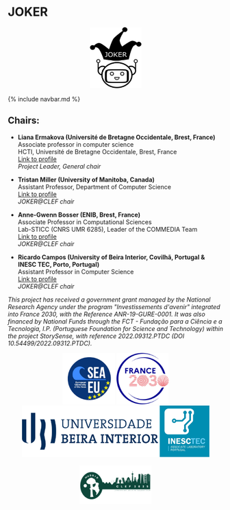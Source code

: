# JOKER
<p align="center">
  <img src="./img/joker.png" width="120" height="142">
</p>

{% include navbar.md %}

## Chairs: 
* **Liana Ermakova (Université de Bretagne Occidentale, Brest, France)**
<br>Associate professor in computer science
<br>HCTI, Université de Bretagne Occidentale, Brest, France
<br>[Link to profile](https://www.univ-brest.fr/hcti/menu/Membres/Enseignants-chercheurs/Ermakova--Liana)
<br>*Project Leader, General chair*

* **Tristan Miller (University of Manitoba, Canada)**
<br>Assistant Professor, Department of Computer Science
<br>[Link to profile](https://logological.org/) 
<br>*JOKER@CLEF chair*

* **Anne-Gwenn Bosser (ENIB, Brest, France)**
<br>Associate Professor in Computational Sciences
<br>Lab-STICC (CNRS UMR 6285), Leader of the COMMEDIA Team
<br>[Link to profile](https://labsticc.fr/en/directory/bosser-anne-gwenn)
<br>*JOKER@CLEF chair*

* **Ricardo Campos (University of Beira Interior, Covilhã, Portugal & INESC TEC, Porto, Portugal)**
<br>Assistant Professor in Computer Science
<br>[Link to profile](https://www.di.ubi.pt/~rcampos/)
<br>*JOKER@CLEF chair*



<!---
## Other organizers: 

* **Adam Jatowt (University of Innsbruck, Austria)**
<br>Full Professor at Department of Computer Science & Digital Science Center
<br>[Link to profile](https://adammo12.github.io/adamjatowt/)

* **Victor Manuel Palma Preciado (Instituto Politécnico Nacional, Mexico / Université de Bretagne Occidentale, Brest, France)**
<br>PhD student in computer science
<br>*JOKER@CLEF chair*

* **Grigori Sidorov (Instituto Politécnico Nacional, Mexico)**
<br>Full Professor
<br>[Link to profile](https://www.cic.ipn.mx/~sidorov/)
<br>*JOKER@CLEF chair*

* **Fabio Regattin (Università degli Studi di Udine, Italy)**
<br>Associate Professor in French to Italian Translation
<br>Department of Language and Literature, Communication, Education and Society
<br>[Link to profile](https://people.uniud.it/page/fabio.regattin)
<br>*Participant*

* **Sílvia Araújo (University of Minho, Portugal)**
<br>Associate Professor in Corpus Linguistics, Technologies Applied to Languages and Digital Humanities
<br>Department of Humanities and Social Sciences
<br>[Link to profile](http://cehum.ilch.uminho.pt/researchers/25)
<br>*Participant*

* **Radia Hannachi (Université de Bretagne Sud, Lorient, France)**
<br>French Linguistics and French as a Foreign Language Didactics Lecturer
<br>HCTI, Faculty of Arts, Humanities and Social Sciences, “Département Ingénierie du Document”
<br>*Participant*

* **Élise Mathurin (Université de Bretagne Occidentale, Brest, France)**
<br>English Linguistics Lecturer, in charge of the first-year students of the Technical Writing/Technical Translation master’s degree.
<br>HCTI, UFR ALL SHS, Department of English
<br>[Link to profile](https://www.univ-brest.fr/hcti/menu/Membres/Enseignants-chercheurs/Mathurin--Elise)
<br>*Participant*

* **Mohamed Saki (Université de Bretagne Occidentale, Brest, France)**
<br>English Linguistics Lecturer
<br>HCTI, Department of Humanities and Social Sciences
<br>[Link to profile](https://www.univ-brest.fr/hcti/menu/Membres/Enseignants-chercheurs/Saki--Mohamed)
<br>*Participant*

* **Benoît Jeanjean (Université de Bretagne Occidentale, Brest, France)**
<br>Latin Professor
<br>HCTI, Department of Humanities and Social Sciences
<br>[Link to profile](https://www.univ-brest.fr/hcti/menu/Membres/Enseignants-chercheurs/Jeanjean__Benoit)
<br>*Participant*

* **Gaëlle Le Corre (Université de Bretagne Occidentale, Brest, France)**
<br>English Linguistics Lecturer
<br>EA 4451 CRBC, UFR ALL SHS, Department of English
<br>[Link to profile](https://www.univ-brest.fr/crbc/menu/Membres+du+laboratoire/Enseignants-chercheurs/Ga-lle-Le-Corre)
<br>*Participant*

* **Nathalie Narvaez (Université de Bretagne Occidentale, Brest, France)**
<br>English Linguistics Lecturer
<br>HCTI, Department of Humanities and Social Sciences
<br>[Link to profile](https://www.univ-brest.fr/hcti/menu/Membres/Membres_associes/Narvaez--Nathalie)
<br>*Participant*


## Partners from the SEA-EU universities: <img align="right" width="150" height="150" src="img/sea-eu.png">

* **Leopoldo Gutierrez (University of Cadiz, Spain)**
<br>Associate Professor
<br>Media & Communications department, Faculty of Media & Knowledge Sciences
<br>[Link to profile](blablabla)
<br>*Partner university coordinator*

* **Khatima El Krirh (University of Cadiz, Spain)**
<br>*Participant*

* **Rachel Kinlay (University of Cadiz, Spain)**
<br>*Participant*


* **Claudine Borg (University of Malta)**
<br>Associate Professor
<br>Translation, Terminology and Interpreting Studies Faculty of Arts
<br>[Link to profile](https://www.um.edu.mt/profile/claudineborg)
<br>*Partner university coordinator, specialist in translation*

* **Ġorġ Mallia (University of Malta)**
<br>Associate Professor
<br>Media & Communications department, Faculty of Media & Knowledge Sciences
<br>[Link to profile](https://www.um.edu.mt/profile/gorgmallia)
<br>*Participant, specialist in humour*

* **Monika Bokiniec (University of Gdansk)** 
<br>Associate Professor
<br>Department of Aesthetics and Philosophy of Culture, Faculty of Social Sciences
<br>[Link to profile](https://ug.edu.pl/pracownik/413/monika_bokiniec)
<br>*Partner university coordinator*

* **Gordan Matas (University of Split)**
<br>Associate Professor
<br>Department of Language and English Literature
<br>[Link to profile](https://www.ffst.unist.hr/gordan.matas)
<br>*Partner university coordinator*

* **Danica Škara (University of Split)**
<br>Professor Emeritus
<br>English department, Faculty of Philosophy
<br>[Link to profile](https://www.researchgate.net/profile/Danica-Skara)
<br>*Participant*


## Website maintenance:
* **Adèle Gigon**, Université de Bretagne Occidentale, Brest, France
* **Axele Le Breton**, Université de Bretagne Occidentale, Brest, France
* **Aurianne Damoy**, Université de Bretagne Occidentale, Brest, France
* **Angélique Robert**, Université de Bretagne Occidentale, Brest, France

<br>
<p align="center">
<img src="img/ubo.png" width="150"> <img src="img/crbc.png" width="150"> <img src="img/enib.png" width="130"> <img src="img/universitaet-innsbruck-logo-cmyk-farbe.jpg" width="180">
<br>
<br> <img src="img/Logo_IPN.png" width="100">  <img src="img/ofai.png" width="90">   <img src="img/hcti.png" width="80">
<br>
<br><img src="img/universita-udine.png" width="230"> <img src="img/cehum.png" width="180"> <img src="img/ubs.png" width="150">
<br>
<br><img src="img/universita-malta.png" width="200">  <img src="img/university-of-split.png" width="100"> <img src="img/university-of-gdansk.png" width="120"> <img src="img/1200px-Logouniversidadcadiz.svg.png" width="90">
</p>
-->
<p>
<em>This project has received a government grant managed by the National Research Agency under the program "Investissements d'avenir" integrated into France 2030, with the Reference ANR-19-GURE-0001. It was also financed by National Funds through the FCT - Fundação para a Ciência e a Tecnologia, I.P. (Portuguese Foundation for Science and Technology) within the project StorySense, with reference 2022.09312.PTDC (DOI 10.54499/2022.09312.PTDC).</em>
</p>
<!---
<p>
<em>JOKER is supported by The Human Science Institute in Brittany (MSHB)</em>
</p>
-->
<div align="center">
  <!---<a href="https://www.mshb.fr"><img src="img/mshb.jpg" height="120"></a>-->
  <a href="https://sea-eu.org/?lang=fr"><img src="img/sea-eu.png" height="120"></a>
  <a href="https://www.gouvernement.fr/le-programme-d-investissements-d-avenir"><img src="img/Logotype France 2030.jpg" height="120">
  <a href="https://www.ubi.pt"><img src="img/ubi.png" height="120"></a>
  <a href="https://www.inesctec.pt"><img src="img/inesctec.png" height="120">
  </a>
  
</div>
<br />
<div align="center">
  <a href="https://clef2022.clef-initiative.eu/index.php"><img src="img/clef2025.png" height="90"></a> 
</div>
